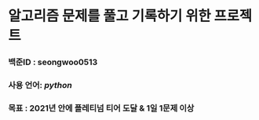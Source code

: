 # 알고리즘 문제를 풀고 기록하기 위한 프로젝트

### 백준ID : **seongwoo0513**

### 사용 언어: *python*

### 목표 : 2021년 안에 플레티넘 티어 도달 & 1일 1문제 이상
